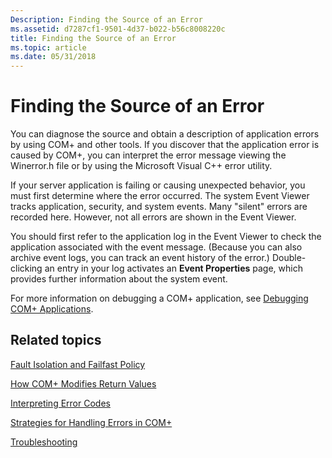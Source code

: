 ```yaml
---
Description: Finding the Source of an Error
ms.assetid: d7287cf1-9501-4d37-b022-b56c8008220c
title: Finding the Source of an Error
ms.topic: article
ms.date: 05/31/2018
---
```


# Finding the Source of an Error

You can diagnose the source and obtain a description of application errors by using COM+ and other tools. If you discover that the application error is caused by COM+, you can interpret the error message viewing the Winerror.h file or by using the Microsoft Visual C++ error utility.

If your server application is failing or causing unexpected behavior, you must first determine where the error occurred. The system Event Viewer tracks application, security, and system events. Many "silent" errors are recorded here. However, not all errors are shown in the Event Viewer.

You should first refer to the application log in the Event Viewer to check the application associated with the event message. (Because you can also archive event logs, you can track an event history of the error.) Double-clicking an entry in your log activates an **Event Properties** page, which provides further information about the system event.

For more information on debugging a COM+ application, see [Debugging COM+ Applications](debugging-com--applications.md).

## Related topics

<dl> <dt>

[Fault Isolation and Failfast Policy](fault-isolation-and-failfast-policy.md)
</dt> <dt>

[How COM+ Modifies Return Values](how-com--modifies-return-values.md)
</dt> <dt>

[Interpreting Error Codes](interpreting-error-codes.md)
</dt> <dt>

[Strategies for Handling Errors in COM+](strategies-for-handling-errors-in-com-.md)
</dt> <dt>

[Troubleshooting](troubleshooting-the-com--crm.md)
</dt> </dl>

 

 



